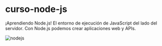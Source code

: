 # curso-node-js
¡Aprendiendo Node.js! El entorno de ejecución de JavaScript del lado del servidor.
Con Node.js podemos crear aplicaciones web y APIs.

![nodejs](https://github.com/user-attachments/assets/f27e3de5-c646-43e2-9ffb-1cc834b1e90e)
